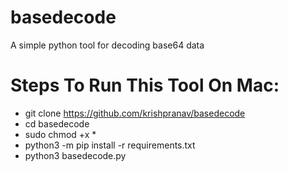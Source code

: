 # basedecode
A simple python tool for decoding base64 data

# Steps To Run This Tool On Mac:
- git clone https://github.com/krishpranav/basedecode
- cd basedecode
- sudo chmod +x *
- python3 -m pip install -r requirements.txt
- python3 basedecode.py


